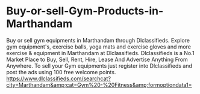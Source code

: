 # Buy-or-sell-Gym-Products-in-Marthandam
Buy or sell gym equipments in Marthandam through Dlclassifieds. Explore gym equipment's, exercise balls, yoga mats and exercise gloves and more exercise &amp; equipment in Marthandam at Dlclassifieds.  Dlclassifieds is a No.1 Market Place to Buy, Sell, Rent, Hire, Lease And Advertise Anything From Anywhere. To sell your Gym equipments just register into Dlclassifieds and post the ads using 100 free welcome points. https://www.dlclassifieds.com/searchcat?city=Marthandam&amp;cat=Gym%20-%20Fitness&amp;formoptiondata1=

